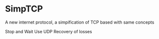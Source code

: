 # SimpTCP
A new internet protocol, a simpification of TCP
based with same concepts

Stop and Wait
Use UDP 
Recovery of losses 
